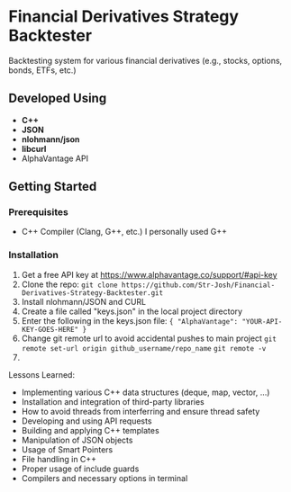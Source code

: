 # Financial Derivatives Strategy Backtester
Backtesting system for various financial derivatives (e.g., stocks, options, bonds, ETFs, etc.)

## Developed Using
* __C++__
* __JSON__
* __nlohmann/json__
* __libcurl__
* AlphaVantage API

## Getting Started
### Prerequisites
* C++ Compiler (Clang, G++, etc.) I personally used G++

### Installation
1. Get a free API key at https://www.alphavantage.co/support/#api-key
2. Clone the repo: `git clone https://github.com/Str-Josh/Financial-Derivatives-Strategy-Backtester.git`
3. Install nlohmann/JSON and CURL
4. Create a file called "keys.json" in the local project directory
5. Enter the following in the keys.json file:
`{
    "AlphaVantage": "YOUR-API-KEY-GOES-HERE"
}`
7. Change git remote url to avoid accidental pushes to main project
`git remote set-url origin github_username/repo_name`
`git remote -v`
9. 


Lessons Learned:
* Implementing various C++ data structures (deque, map, vector, ...)
* Installation and integration of third-party libraries
* How to avoid threads from interferring and ensure thread safety
* Developing and using API requests
* Building and applying C++ templates
* Manipulation of JSON objects
* Usage of Smart Pointers
* File handling in C++
* Proper usage of include guards
* Compilers and necessary options in terminal
